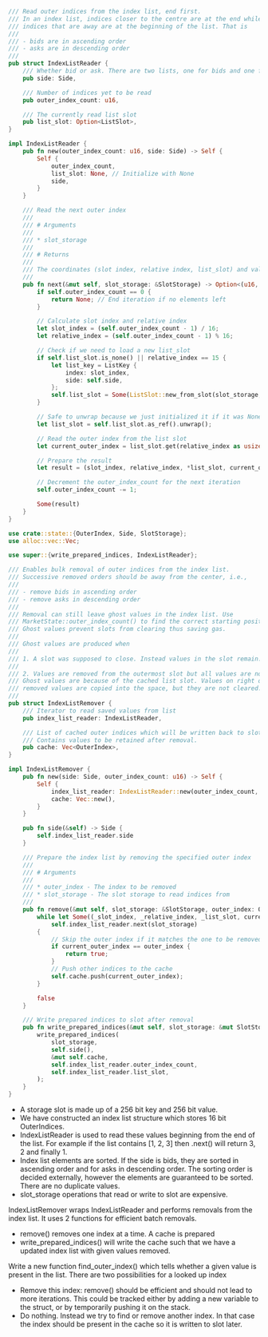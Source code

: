 ```rs
/// Read outer indices from the index list, end first.
/// In an index list, indices closer to the centre are at the end while
/// indices that are away are at the beginning of the list. That is
///
/// - bids are in ascending order
/// - asks are in descending order
///
pub struct IndexListReader {
    /// Whether bid or ask. There are two lists, one for bids and one for asks.
    pub side: Side,

    /// Number of indices yet to be read
    pub outer_index_count: u16,

    /// The currently read list slot
    pub list_slot: Option<ListSlot>,
}

impl IndexListReader {
    pub fn new(outer_index_count: u16, side: Side) -> Self {
        Self {
            outer_index_count,
            list_slot: None, // Initialize with None
            side,
        }
    }

    /// Read the next outer index
    ///
    /// # Arguments
    ///
    /// * slot_storage
    ///
    /// # Returns
    ///
    /// The coordinates (slot index, relative index, list_slot) and value of the outer index
    ///
    pub fn next(&mut self, slot_storage: &SlotStorage) -> Option<(u16, u16, ListSlot, OuterIndex)> {
        if self.outer_index_count == 0 {
            return None; // End iteration if no elements left
        }

        // Calculate slot index and relative index
        let slot_index = (self.outer_index_count - 1) / 16;
        let relative_index = (self.outer_index_count - 1) % 16;

        // Check if we need to load a new list_slot
        if self.list_slot.is_none() || relative_index == 15 {
            let list_key = ListKey {
                index: slot_index,
                side: self.side,
            };
            self.list_slot = Some(ListSlot::new_from_slot(slot_storage, list_key));
        }

        // Safe to unwrap because we just initialized it if it was None
        let list_slot = self.list_slot.as_ref().unwrap();

        // Read the outer index from the list slot
        let current_outer_index = list_slot.get(relative_index as usize);

        // Prepare the result
        let result = (slot_index, relative_index, *list_slot, current_outer_index);

        // Decrement the outer_index_count for the next iteration
        self.outer_index_count -= 1;

        Some(result)
    }
}
```

```rs
use crate::state::{OuterIndex, Side, SlotStorage};
use alloc::vec::Vec;

use super::{write_prepared_indices, IndexListReader};

/// Enables bulk removal of outer indices from the index list.
/// Successive removed orders should be away from the center, i.e.,
///
/// - remove bids in ascending order
/// - remove asks in descending order
///
/// Removal can still leave ghost values in the index list. Use
/// MarketState::outer_index_count() to find the correct starting position.
/// Ghost values prevent slots from clearing thus saving gas.
///
/// Ghost values are produced when
///
/// 1. A slot was supposed to close. Instead values in the slot remain.
///
/// 2. Values are removed from the outermost slot but all values are not cleared.
/// Ghost values are because of the cached list slot. Values on right of the
/// removed values are copied into the space, but they are not cleared.
///
pub struct IndexListRemover {
    /// Iterator to read saved values from list
    pub index_list_reader: IndexListReader,

    /// List of cached outer indices which will be written back to slots.
    /// Contains values to be retained after removal.
    pub cache: Vec<OuterIndex>,
}

impl IndexListRemover {
    pub fn new(side: Side, outer_index_count: u16) -> Self {
        Self {
            index_list_reader: IndexListReader::new(outer_index_count, side),
            cache: Vec::new(),
        }
    }

    pub fn side(&self) -> Side {
        self.index_list_reader.side
    }

    /// Prepare the index list by removing the specified outer index
    ///
    /// # Arguments
    ///
    /// * outer_index - The index to be removed
    /// * slot_storage - The slot storage to read indices from
    ///
    pub fn remove(&mut self, slot_storage: &SlotStorage, outer_index: OuterIndex) -> bool {
        while let Some((_slot_index, _relative_index, _list_slot, current_outer_index)) =
            self.index_list_reader.next(slot_storage)
        {
            // Skip the outer index if it matches the one to be removed
            if current_outer_index == outer_index {
                return true;
            }
            // Push other indices to the cache
            self.cache.push(current_outer_index);
        }

        false
    }

    /// Write prepared indices to slot after removal
    pub fn write_prepared_indices(&mut self, slot_storage: &mut SlotStorage) {
        write_prepared_indices(
            slot_storage,
            self.side(),
            &mut self.cache,
            self.index_list_reader.outer_index_count,
            self.index_list_reader.list_slot,
        );
    }
}
```


- A storage slot is made up of a 256 bit key and 256 bit value.
- We have constructed an index list structure which stores 16 bit OuterIndices.
- IndexListReader is used to read these values beginning from the end of the list. For example if the list contains [1, 2, 3] then .next() will return 3, 2 and finally 1.
- Index list elements are sorted. If the side is bids, they are sorted in ascending order and for asks in descending order. The sorting order is decided externally, however the elements are guaranteed to be sorted. There are no duplicate values.
- slot_storage operations that read or write to slot are expensive.

IndexListRemover wraps IndexListReader and performs removals from the index list. It uses 2 functions for efficient batch removals.
- remove() removes one index at a time. A cache is prepared
- write_prepared_indices() will write the cache such that we have a updated index list with given values removed.

Write a new function find_outer_index() which tells whether a given value is present in the list. There are two possibilities for a looked up index
- Remove this index: remove() should be efficient and should not lead to more iterations. This could be tracked either by adding a new variable to the struct, or by temporarily pushing it on the stack.
- Do nothing. Instead we try to find or remove another index. In that case the index should be present in the cache so it is written to slot later.
